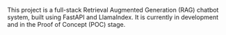 This project is a full-stack Retrieval Augmented Generation (RAG) chatbot system, built using FastAPI and LlamaIndex. It is currently in development and in the Proof of Concept (POC) stage.
